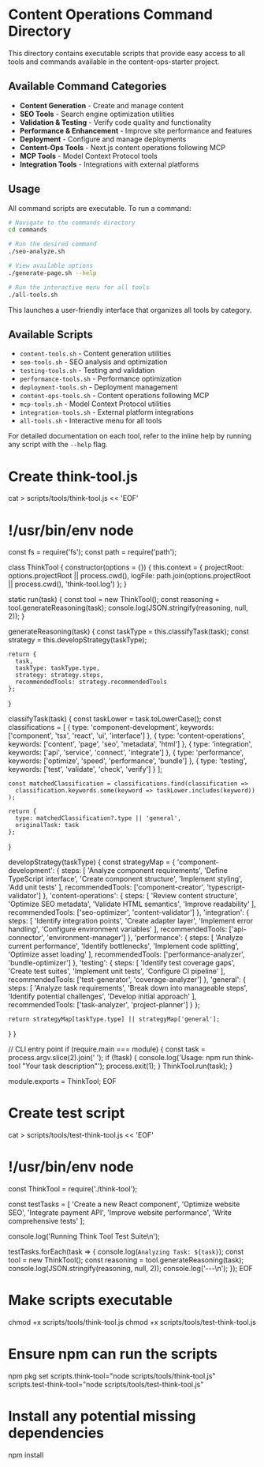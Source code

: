 # Content Operations Command Directory

This directory contains executable scripts that provide easy access to all tools and commands available in the content-ops-starter project.

## Available Command Categories

- **Content Generation** - Create and manage content
- **SEO Tools** - Search engine optimization utilities
- **Validation & Testing** - Verify code quality and functionality
- **Performance & Enhancement** - Improve site performance and features
- **Deployment** - Configure and manage deployments
- **Content-Ops Tools** - Next.js content operations following MCP
- **MCP Tools** - Model Context Protocol tools
- **Integration Tools** - Integrations with external platforms

## Usage

All command scripts are executable. To run a command:

```bash
# Navigate to the commands directory
cd commands

# Run the desired command
./seo-analyze.sh

# View available options
./generate-page.sh --help

# Run the interactive menu for all tools
./all-tools.sh
```

This launches a user-friendly interface that organizes all tools by category.

## Available Scripts

- `content-tools.sh` - Content generation utilities
- `seo-tools.sh` - SEO analysis and optimization
- `testing-tools.sh` - Testing and validation
- `performance-tools.sh` - Performance optimization
- `deployment-tools.sh` - Deployment management
- `content-ops-tools.sh` - Content operations following MCP
- `mcp-tools.sh` - Model Context Protocol utilities
- `integration-tools.sh` - External platform integrations
- `all-tools.sh` - Interactive menu for all tools

For detailed documentation on each tool, refer to the inline help by running any script with the `--help` flag.

# Create think-tool.js

cat > scripts/tools/think-tool.js << 'EOF'

# !/usr/bin/env node

const fs = require('fs');
const path = require('path');

class ThinkTool {
constructor(options = {}) {
this.context = {
projectRoot: options.projectRoot || process.cwd(),
logFile: path.join(options.projectRoot || process.cwd(), 'think-tool.log')
};
}

static run(task) {
const tool = new ThinkTool();
const reasoning = tool.generateReasoning(task);
console.log(JSON.stringify(reasoning, null, 2));
}

generateReasoning(task) {
const taskType = this.classifyTask(task);
const strategy = this.developStrategy(taskType);

    return {
      task,
      taskType: taskType.type,
      strategy: strategy.steps,
      recommendedTools: strategy.recommendedTools
    };

}

classifyTask(task) {
const taskLower = task.toLowerCase();
const classifications = [
{
type: 'component-development',
keywords: ['component', 'tsx', 'react', 'ui', 'interface']
},
{
type: 'content-operations',
keywords: ['content', 'page', 'seo', 'metadata', 'html']
},
{
type: 'integration',
keywords: ['api', 'service', 'connect', 'integrate']
},
{
type: 'performance',
keywords: ['optimize', 'speed', 'performance', 'bundle']
},
{
type: 'testing',
keywords: ['test', 'validate', 'check', 'verify']
}
];

    const matchedClassification = classifications.find(classification =>
      classification.keywords.some(keyword => taskLower.includes(keyword))
    );

    return {
      type: matchedClassification?.type || 'general',
      originalTask: task
    };

}

developStrategy(taskType) {
const strategyMap = {
'component-development': {
steps: [
'Analyze component requirements',
'Define TypeScript interface',
'Create component structure',
'Implement styling',
'Add unit tests'
],
recommendedTools: ['component-creator', 'typescript-validator']
},
'content-operations': {
steps: [
'Review content structure',
'Optimize SEO metadata',
'Validate HTML semantics',
'Improve readability'
],
recommendedTools: ['seo-optimizer', 'content-validator']
},
'integration': {
steps: [
'Identify integration points',
'Create adapter layer',
'Implement error handling',
'Configure environment variables'
],
recommendedTools: ['api-connector', 'environment-manager']
},
'performance': {
steps: [
'Analyze current performance',
'Identify bottlenecks',
'Implement code splitting',
'Optimize asset loading'
],
recommendedTools: ['performance-analyzer', 'bundle-optimizer']
},
'testing': {
steps: [
'Identify test coverage gaps',
'Create test suites',
'Implement unit tests',
'Configure CI pipeline'
],
recommendedTools: ['test-generator', 'coverage-analyzer']
},
'general': {
steps: [
'Analyze task requirements',
'Break down into manageable steps',
'Identify potential challenges',
'Develop initial approach'
],
recommendedTools: ['task-analyzer', 'project-planner']
}
};

    return strategyMap[taskType.type] || strategyMap['general'];

}
}

// CLI entry point
if (require.main === module) {
const task = process.argv.slice(2).join(' ');
if (!task) {
console.log('Usage: npm run think-tool "Your task description"');
process.exit(1);
}
ThinkTool.run(task);
}

module.exports = ThinkTool;
EOF

# Create test script

cat > scripts/tools/test-think-tool.js << 'EOF'

# !/usr/bin/env node

const ThinkTool = require('./think-tool');

const testTasks = [
'Create a new React component',
'Optimize website SEO',
'Integrate payment API',
'Improve website performance',
'Write comprehensive tests'
];

console.log('Running Think Tool Test Suite\n');

testTasks.forEach(task => {
console.log(`Analyzing Task: ${task}`);
const tool = new ThinkTool();
const reasoning = tool.generateReasoning(task);
console.log(JSON.stringify(reasoning, null, 2));
console.log('---\n');
});
EOF

# Make scripts executable

chmod +x scripts/tools/think-tool.js
chmod +x scripts/tools/test-think-tool.js

# Ensure npm can run the scripts

npm pkg set scripts.think-tool="node scripts/tools/think-tool.js" \
 scripts.test-think-tool="node scripts/tools/test-think-tool.js"

# Install any potential missing dependencies

npm install
